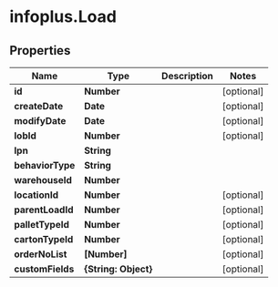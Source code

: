 # infoplus.Load

## Properties
Name | Type | Description | Notes
------------ | ------------- | ------------- | -------------
**id** | **Number** |  | [optional] 
**createDate** | **Date** |  | [optional] 
**modifyDate** | **Date** |  | [optional] 
**lobId** | **Number** |  | [optional] 
**lpn** | **String** |  | 
**behaviorType** | **String** |  | 
**warehouseId** | **Number** |  | 
**locationId** | **Number** |  | [optional] 
**parentLoadId** | **Number** |  | [optional] 
**palletTypeId** | **Number** |  | [optional] 
**cartonTypeId** | **Number** |  | [optional] 
**orderNoList** | **[Number]** |  | [optional] 
**customFields** | **{String: Object}** |  | [optional] 


